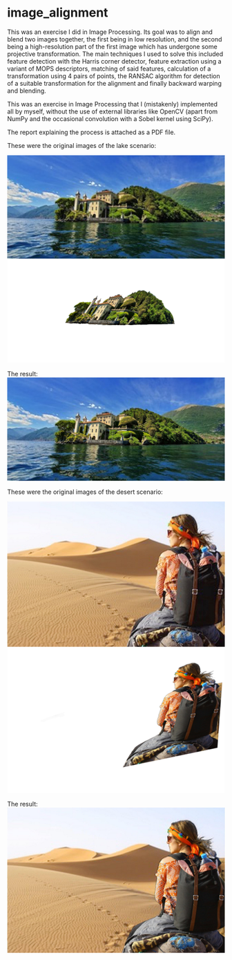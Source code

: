 # image_alignment

This was an exercise I did in Image Processing. Its goal was to align and blend two images together, the first being in low resolution, and the second being a high-resolution part of the first image which has undergone some projective transformation. The main techniques I used to solve this included feature detection with the Harris corner detector, feature extraction using a variant of MOPS descriptors, matching of said features, calculation of a transformation using 4 pairs of points, the RANSAC algorithm for detection of a suitable transformation for the alignment and finally backward warping and blending. 

This was an exercise in Image Processing that I (mistakenly) implemented all by myself, without the use of external libraries like OpenCV (apart from NumPy and the occasional convolution with a Sobel kernel using SciPy).

The report explaining the process is attached as a PDF file.

These were the original images of the lake scenario:


<p float="left">
  <img src="./img/lake_low_res.jpg?raw=true" />
  <img src="./img/lake_high_res.png?raw=true" /> 
</p>

The result:
  <img src="./results/result_lake.jpeg?raw=true" /> 

  These were the original images of the desert scenario:


<p float="left">
  <img src="./img/desert_low_res.jpg?raw=true" />
  <img src="./img/desert_high_res.png?raw=true" /> 
</p>

The result:
  <img src="./results/result_desert.jpeg?raw=true" /> 
